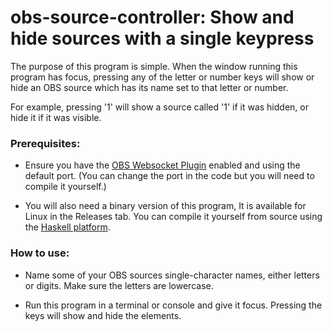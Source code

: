 # obs-source-controller: Show and hide sources with a single keypress

The purpose of this program is simple. When the window running this program has
focus, pressing any of the letter or number keys will show or hide an OBS source
which has its name set to that letter or number.

For example, pressing '1' will show a source called '1' if it was hidden, or
hide it if it was visible.

### Prerequisites:

- Ensure you have the [OBS Websocket Plugin](https://obsproject.com/forum/resources/obs-websocket-remote-control-obs-studio-from-websockets.466/) enabled and using
  the default port. (You can change the port in the code but you will need to compile it yourself.)

- You will also need a binary version of this program, It is available for Linux in the Releases tab. You can compile it yourself from source using the [Haskell platform](https://haskell.org/platform).

### How to use:

- Name some of your OBS sources single-character names, either letters or digits. Make sure the letters are lowercase.

- Run this program in a terminal or console and give it focus. Pressing the keys will show and hide the elements.
